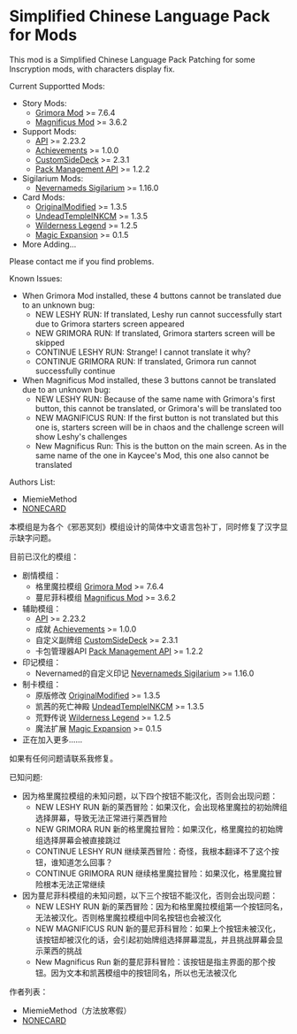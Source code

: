 # Simplified Chinese Language Pack for Mods

This mod is a Simplified Chinese Language Pack Patching for some Inscryption mods, with characters display fix.

Current Supportted Mods:

- Story Mods:
    - [Grimora Mod](https://thunderstore.io/c/inscryption/p/Arackulele/GrimoraMod/) >= 7.6.4
    - [Magnificus Mod](https://thunderstore.io/c/inscryption/p/Silenceman/Magnificus_Mod/) >= 3.6.2
- Support Mods:
    - [API](https://thunderstore.io/c/inscryption/p/API_dev/API/) >= 2.23.2
    - [Achievements](https://thunderstore.io/c/inscryption/p/Infiniscryption/Achievements/) >= 1.0.0
    - [CustomSideDeck](https://thunderstore.io/c/inscryption/p/TVFLabs/CustomSideDeck/) >= 2.3.1
    - [Pack Management API](https://thunderstore.io/c/inscryption/p/Infiniscryption/Pack_Management_API/) >= 1.2.2
- Sigilarium Mods:
    - [Nevernameds Sigilarium](https://thunderstore.io/c/inscryption/p/Nevernamed/Nevernameds_Sigilarium/) >= 1.16.0
- Card Mods:
    - [OriginalModified](https://thunderstore.io/c/inscryption/p/NONECARD/OriginalModified/) >= 1.3.5
    - [UndeadTempleINKCM](https://thunderstore.io/c/inscryption/p/NONECARD/UndeadTempleINKCM/) >= 1.3.5
    - [Wilderness Legend](https://thunderstore.io/c/inscryption/p/WLD/Wilderness_Legend/) >= 1.2.5
    - [Magic Expansion](https://thunderstore.io/c/inscryption/p/WLD/Magic_Expansion/) >= 0.1.5
- More Adding...

Please contact me if you find problems.

Known Issues:

- When Grimora Mod installed, these 4 buttons cannot be translated due to an unknown bug:
    - NEW LESHY RUN: If translated, Leshy run cannot successfully start due to Grimora starters screen appeared
    - NEW GRIMORA RUN: If translated, Grimora starters screen will be skipped 
    - CONTINUE LESHY RUN: Strange! I cannot translate it why?
	- CONTINUE GRIMORA RUN: If translated, Grimora run cannot successfully continue
- When Magnificus Mod installed, these 3 buttons cannot be translated due to an unknown bug:
    - NEW LESHY RUN: Because of the same name with Grimora's first button, this cannot be translated, or Grimora's will be translated too
    - NEW MAGNIFICUS RUN: If the first button is not translated but this one is, starters screen will be in chaos and the challenge screen will show Leshy's challenges
	- New Magnificus Run: This is the button on the main screen. As in the same name of the one in Kaycee's Mod, this one also cannot be translated

Authors List:
- MiemieMethod
- [NONECARD](https://thunderstore.io/c/inscryption/p/NONECARD/)

本模组是为各个《邪恶冥刻》模组设计的简体中文语言包补丁，同时修复了汉字显示缺字问题。

目前已汉化的模组：

- 剧情模组：
    - 格里魔拉模组 [Grimora Mod](https://thunderstore.io/c/inscryption/p/Arackulele/GrimoraMod/) >= 7.6.4
    - 蔓尼菲科模组 [Magnificus Mod](https://thunderstore.io/c/inscryption/p/Silenceman/Magnificus_Mod/) >= 3.6.2
- 辅助模组：
    - [API](https://thunderstore.io/c/inscryption/p/API_dev/API/) >= 2.23.2
    - 成就 [Achievements](https://thunderstore.io/c/inscryption/p/Infiniscryption/Achievements/) >= 1.0.0
    - 自定义副牌组 [CustomSideDeck](https://thunderstore.io/c/inscryption/p/TVFLabs/CustomSideDeck/) >= 2.3.1
    - 卡包管理器API [Pack Management API](https://thunderstore.io/c/inscryption/p/Infiniscryption/Pack_Management_API/) >= 1.2.2
- 印记模组：
    - Nevernamed的自定义印记 [Nevernameds Sigilarium](https://thunderstore.io/c/inscryption/p/Nevernamed/Nevernameds_Sigilarium/) >= 1.16.0
- 制卡模组：
    - 原版修改 [OriginalModified](https://thunderstore.io/c/inscryption/p/NONECARD/OriginalModified/) >= 1.3.5
    - 凯茜的死亡神殿 [UndeadTempleINKCM](https://thunderstore.io/c/inscryption/p/NONECARD/UndeadTempleINKCM/) >= 1.3.5
    - 荒野传说 [Wilderness Legend](https://thunderstore.io/c/inscryption/p/WLD/Wilderness_Legend/) >= 1.2.5
    - 魔法扩展 [Magic Expansion](https://thunderstore.io/c/inscryption/p/WLD/Magic_Expansion/) >= 0.1.5
- 正在加入更多……

如果有任何问题请联系我修复。

已知问题:

- 因为格里魔拉模组的未知问题，以下四个按钮不能汉化，否则会出现问题：
    - NEW LESHY RUN 新的莱西冒险：如果汉化，会出现格里魔拉的初始牌组选择屏幕，导致无法正常进行莱西冒险
    - NEW GRIMORA RUN 新的格里魔拉冒险：如果汉化，格里魔拉的初始牌组选择屏幕会被直接跳过
    - CONTINUE LESHY RUN 继续莱西冒险：奇怪，我根本翻译不了这个按钮，谁知道怎么回事？
	- CONTINUE GRIMORA RUN 继续格里魔拉冒险：如果汉化，格里魔拉冒险根本无法正常继续
- 因为蔓尼菲科模组的未知问题，以下三个按钮不能汉化，否则会出现问题：
    - NEW LESHY RUN 新的莱西冒险：因为和格里魔拉模组第一个按钮同名，无法被汉化。否则格里魔拉模组中同名按钮也会被汉化
    - NEW MAGNIFICUS RUN 新的蔓尼菲科冒险：如果上个按钮未被汉化，该按钮却被汉化的话，会引起初始牌组选择屏幕混乱，并且挑战屏幕会显示莱西的挑战
	- New Magnificus Run 新的蔓尼菲科冒险：该按钮是指主界面的那个按钮。因为文本和凯茜模组中的按钮同名，所以也无法被汉化

作者列表：
- MiemieMethod（方法放寒假）
- [NONECARD](https://thunderstore.io/c/inscryption/p/NONECARD/)